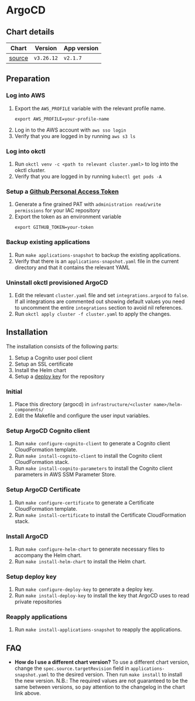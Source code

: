 # ArgoCD

## Chart details

| Chart                                                               | Version    | App version |
| ---------------------------------------------------------------     | --------   | ----------- |
| [source](https://artifacthub.io/packages/helm/argo/argo-cd/3.26.12) | `v3.26.12` | `v2.1.7`    |

## Preparation

### Log into AWS

1. Export the `AWS_PROFILE` variable with the relevant profile name.
    ```shell
    export AWS_PROFILE=your-profile-name
    ```
2. Log in to the AWS account with `aws sso login`
3. Verify that you are logged in by running `aws s3 ls`

### Log into okctl

1. Run `okctl venv -c <path to relevant cluster.yaml>` to log into the okctl cluster.
2. Verify that you are logged in by running `kubectl get pods -A`

### Setup a [Github Personal Access Token](https://docs.github.com/en/github/authenticating-to-github/creating-a-personal-access-token)

1. Generate a fine grained PAT with `administration read/write permissions` for your IAC repository
2. Export the token as an environment variable
    ```shell
    export GITHUB_TOKEN=your-token
    ```

### Backup existing applications

1. Run `make applications-snapshot` to backup the existing applications.
2. Verify that there is an `applications-snapshot.yaml` file in the current directory and that it contains the relevant YAML

### Uninstall okctl provisioned ArgoCD

1. Edit the relevant `cluster.yaml` file and set `integrations.argocd` to `false`. If all integrations are commented
   out showing default values you need to uncomment the entire `integrations` section to avoid nil references.
2. Run `okctl apply cluster -f cluster.yaml` to apply the changes.

## Installation

The installation consists of the following parts:

1. Setup a Cognito user pool client
2. Setup an SSL certificate
3. Install the Helm chart
4. Setup a [deploy key](https://docs.github.com/en/developers/overview/managing-deploy-keys#deploy-keys) for the repository

### Initial

1. Place this directory (argocd) in `infrastructure/<cluster name>/helm-components/`
2. Edit the Makefile and configure the user input variables.

### Setup ArgoCD Cognito client

1. Run `make configure-cognito-client` to generate a Cognito client CloudFormation template.
2. Run `make install-cognito-client` to install the Cognito client CloudFormation stack.
3. Run `make install-cognito-parameters` to install the Cognito client parameters in AWS SSM Parameter Store.

### Setup ArgoCD Certificate

1. Run `make configure-certificate` to generate a Certificate CloudFormation template.
2. Run `make install-certificate` to install the Certificate CloudFormation stack.

### Install ArgoCD

1. Run `make configure-helm-chart` to generate necessary files to accompany the Helm chart.
2. Run `make install-helm-chart` to install the Helm chart.

### Setup deploy key

1. Run `make configure-deploy-key` to generate a deploy key.
2. Run `make install-deploy-key` to install the key that ArgoCD uses to read private repositories

### Reapply applications

1. Run `make install-applications-snapshot` to reapply the applications.

## FAQ

- **How do I use a different chart version?** To use a different chart version, change the `spec.source.targetRevision` field
    in `applications-snapshot.yaml` to the desired version. Then run `make install` to install the new version. N.B.: The required
		values are not guaranteed to be the same between versions, so pay attention to the changelog in the chart link above.

